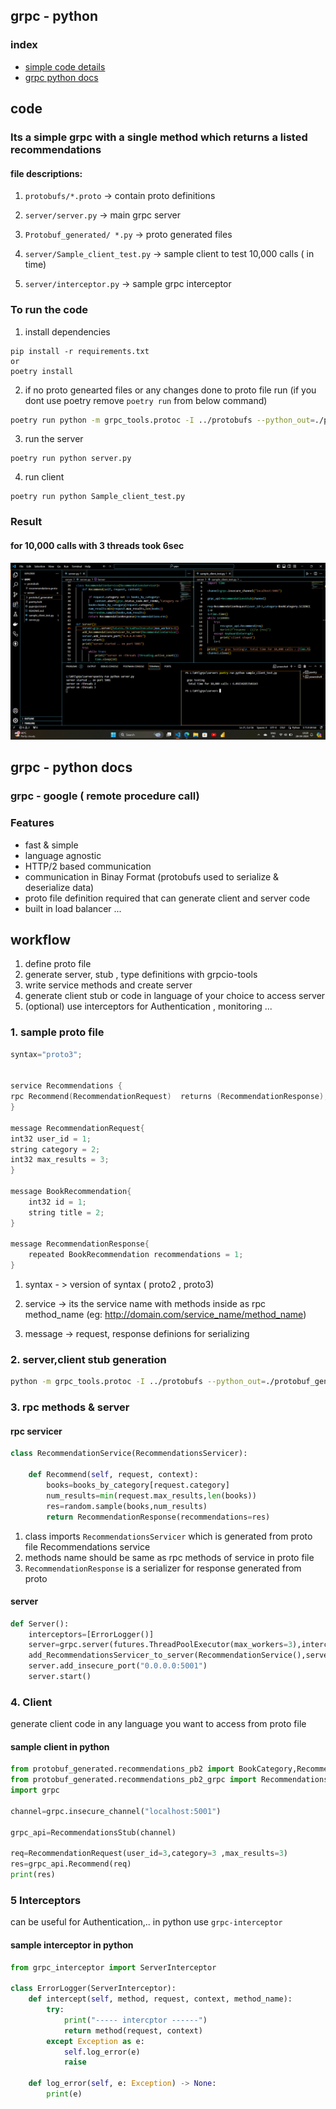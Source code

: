## grpc - python

### index

- [simple code details](#code)
- [grpc python docs](#grpc---python-docs)

## code

### Its a simple grpc with a single method which returns a listed recommendations

#### file descriptions:

1. `protobufs/*.proto` -> contain proto definitions

2. `server/server.py` -> main grpc server
3. `Protobuf_generated/ *.py` -> proto generated files
4. `server/Sample_client_test.py` -> sample client to test 10,000 calls ( in time)
5. `server/interceptor.py` -> sample grpc interceptor

### To run the code

1. install dependencies

```
pip install -r requirements.txt
or
poetry install
```

2. if no proto genearted files or any changes done to proto file run (if you dont use poetry remove `poetry run` from below command)

```sh
poetry run python -m grpc_tools.protoc -I ../protobufs --python_out=./protobuf_generated  --grpc_python_out=./protobuf_generated  ../protobufs/recommendations.proto
```

3. run the server

```
poetry run python server.py
```

4. run client

```
poetry run python Sample_client_test.py
```

### Result

#### for 10,000 calls with 3 threads took 6sec

![image](./Screenshots/grpc_sample_test.png)

## grpc - python docs

### grpc - google ( remote procedure call)

### Features

- fast & simple
- language agnostic
- HTTP/2 based communication
- communication in Binay Format (protobufs used to serialize & deserialize data)
- proto file definition required that can generate client and server code
- built in load balancer ...

## workflow

1. define proto file
2. generate server, stub , type definitions with grpcio-tools
3. write service methods and create server
4. generate client stub or code in language of your choice to access server
5. (optional) use interceptors for Authentication , monitoring ...

### 1. sample proto file

```c++
syntax="proto3";


service Recommendations {
rpc Recommend(RecommendationRequest)  returns (RecommendationResponse);
}

message RecommendationRequest{
int32 user_id = 1;
string category = 2;
int32 max_results = 3;
}

message BookRecommendation{
    int32 id = 1;
    string title = 2;
}

message RecommendationResponse{
    repeated BookRecommendation recommendations = 1;
}

```

1. syntax - > version of syntax ( proto2 , proto3)

2. service -> its the service name with methods inside as rpc method_name (eg: http://domain.com/service_name/method_name)
3. message -> request, response definions for serializing

### 2. server,client stub generation

```sh
python -m grpc_tools.protoc -I ../protobufs --python_out=./protobuf_generated  --grpc_python_out=./protobuf_generated  ../protobufs/recommendations.proto
```

### 3. rpc methods & server

#### rpc servicer

```python
class RecommendationService(RecommendationsServicer):

    def Recommend(self, request, context):
        books=books_by_category[request.category]
        num_results=min(request.max_results,len(books))
        res=random.sample(books,num_results)
        return RecommendationResponse(recommendations=res)
```

1. class imports `RecommendationsServicer` which is generated from proto file Recommendations service
2. methods name should be same as rpc methods of service in proto file
3. `RecommendationResponse` is a serializer for response generated from proto

#### server

```python
def Server():
    interceptors=[ErrorLogger()]
    server=grpc.server(futures.ThreadPoolExecutor(max_workers=3),interceptors=interceptors)
    add_RecommendationsServicer_to_server(RecommendationService(),server)
    server.add_insecure_port("0.0.0.0:5001")
    server.start()
```

### 4. Client

generate client code in any language you want to access from proto file

#### sample client in python

```python
from protobuf_generated.recommendations_pb2 import BookCategory,RecommendationRequest
from protobuf_generated.recommendations_pb2_grpc import RecommendationsStub
import grpc

channel=grpc.insecure_channel("localhost:5001")

grpc_api=RecommendationsStub(channel)

req=RecommendationRequest(user_id=3,category=3 ,max_results=3)
res=grpc_api.Recommend(req)
print(res)
```

### 5 Interceptors

can be useful for Authentication,..
in python use `grpc-interceptor`

#### sample interceptor in python

```python
from grpc_interceptor import ServerInterceptor

class ErrorLogger(ServerInterceptor):
    def intercept(self, method, request, context, method_name):
        try:
            print("----- intercptor ------")
            return method(request, context)
        except Exception as e:
            self.log_error(e)
            raise

    def log_error(self, e: Exception) -> None:
        print(e)
```
